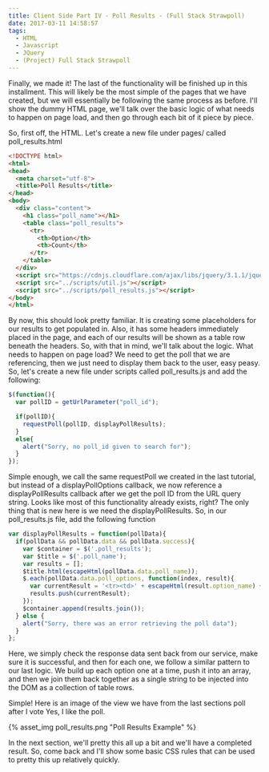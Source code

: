 ```yaml
---
title: Client Side Part IV - Poll Results - (Full Stack Strawpoll)
date: 2017-03-11 14:58:57
tags:
  - HTML
  - Javascript
  - JQuery
  - (Project) Full Stack Strawpoll
---
```

Finally, we made it!  The last of the functionality will be finished up in this installment.  This will likely be the most simple of the pages that we have created, but we will essentially be following the same process as before.  I'll show the dummy HTML page, we'll talk over the basic logic of what needs to happen on page load, and then go through each bit of it piece by piece.  
<!-- more -->
So, first off, the HTML.  Let's create a new file under pages/ called poll_results.html
```html poll_results.html
<!DOCTYPE html>
<html>
<head>
  <meta charset="utf-8">
  <title>Poll Results</title>
</head>
<body>
  <div class="content">
    <h1 class="poll_name"></h1>
    <table class="poll_results">
      <tr>
        <th>Option</th>
        <th>Count</th>
      </tr>
    </table>
  </div>
  <script src="https://cdnjs.cloudflare.com/ajax/libs/jquery/3.1.1/jquery.min.js"></script>
  <script src="../scripts/util.js"></script>
  <script src="../scripts/poll_results.js"></script>
</body>
</html>

```
By now, this should look pretty familiar.  It is creating some placeholders for our results to get populated in.  Also, it has some headers immediately placed in the page, and each of our results will be shown as a table row beneath the headers.  So, with that in mind, we'll talk about the logic.  What needs to happen on page load?  We need to get the poll that we are referencing, then we just need to display them back to the user, easy peasy.  So, let's create a new file under scripts called poll_results.js and add the following:

```js poll_results.js
$(function(){
  var pollID = getUrlParameter("poll_id");

  if(pollID){
    requestPoll(pollID, displayPollResults);
  }
  else{
    alert("Sorry, no poll_id given to search for");
  }
});
```
Simple enough, we call the same requestPoll we created in the last tutorial, but instead of a displayPollOptions callback, we now reference a displayPollResults callback after we get the poll ID from the URL query string.  Looks like most of this functionality already exists, right?  The only thing that is new here is we need the displayPollResults.  So, in our poll_results.js file, add the following function

```js poll_results.js
var displayPollResults = function(pollData){
  if(pollData && pollData.data && pollData.success){
    var $container = $('.poll_results');
    var $title = $('.poll_name');
    var results = [];
    $title.html(escapeHtml(pollData.data.poll_name));
    $.each(pollData.data.poll_options, function(index, result){
      var currentResult = '<tr><td>' + escapeHtml(result.option_name) + '</td><td>' + escapeHtml(result.vote_count) + '</td></tr>';
      results.push(currentResult);
    });
    $container.append(results.join());
  } else {
    alert("Sorry, there was an error retrieving the poll data");
  }
};
```
Here, we simply check the response data sent back from our service, make sure it is successful, and then for each one, we follow a similar pattern to our last logic.  We build up each option one at a time, push it into an array, and then we join them back together as a single string to be injected into the DOM as a collection of table rows.  

Simple!  Here is an image of the view we have from the last sections poll after I vote Yes, I like the poll.

{% asset_img poll_results.png "Poll Results Example" %}

In the next section, we'll pretty this all up a bit and we'll have a completed result.  So, come back and I'll show some basic CSS rules that can be used to pretty this up relatively quickly.

